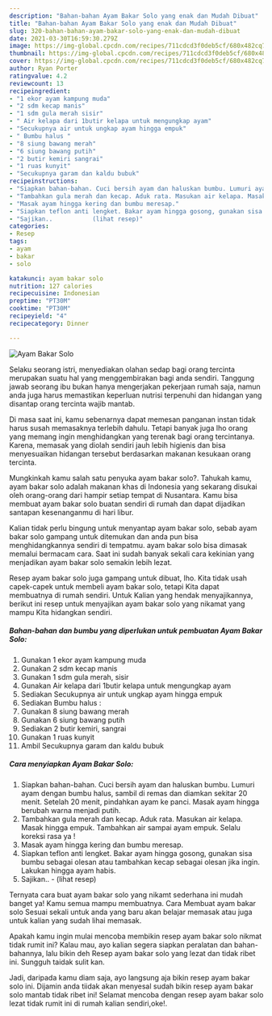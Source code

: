 ```yaml
---
description: "Bahan-bahan Ayam Bakar Solo yang enak dan Mudah Dibuat"
title: "Bahan-bahan Ayam Bakar Solo yang enak dan Mudah Dibuat"
slug: 320-bahan-bahan-ayam-bakar-solo-yang-enak-dan-mudah-dibuat
date: 2021-03-30T16:59:30.279Z
image: https://img-global.cpcdn.com/recipes/711cdcd3f0deb5cf/680x482cq70/ayam-bakar-solo-foto-resep-utama.jpg
thumbnail: https://img-global.cpcdn.com/recipes/711cdcd3f0deb5cf/680x482cq70/ayam-bakar-solo-foto-resep-utama.jpg
cover: https://img-global.cpcdn.com/recipes/711cdcd3f0deb5cf/680x482cq70/ayam-bakar-solo-foto-resep-utama.jpg
author: Ryan Porter
ratingvalue: 4.2
reviewcount: 13
recipeingredient:
- "1 ekor ayam kampung muda"
- "2 sdm kecap manis"
- "1 sdm gula merah sisir"
- " Air kelapa dari 1butir kelapa untuk mengungkap ayam"
- "Secukupnya air untuk ungkap ayam hingga empuk"
- " Bumbu halus "
- "8 siung bawang merah"
- "6 siung bawang putih"
- "2 butir kemiri sangrai"
- "1 ruas kunyit"
- "Secukupnya garam dan kaldu bubuk"
recipeinstructions:
- "Siapkan bahan-bahan. Cuci bersih ayam dan haluskan bumbu. Lumuri ayam dengan bumbu halus, sambil di remas dan diamkan sekitar 20 menit. Setelah 20 menit, pindahkan ayam ke panci. Masak ayam hingga berubah warna menjadi putih."
- "Tambahkan gula merah dan kecap. Aduk rata. Masukan air kelapa. Masak hingga empuk. Tambahkan air sampai ayam empuk. Selalu koreksi rasa ya !"
- "Masak ayam hingga kering dan bumbu meresap."
- "Siapkan teflon anti lengket. Bakar ayam hingga gosong, gunakan sisa bumbu sebagai olesan atau tambahkan kecap sebagai olesan jika ingin. Lakukan hingga ayam habis."
- "Sajikan..           (lihat resep)"
categories:
- Resep
tags:
- ayam
- bakar
- solo

katakunci: ayam bakar solo 
nutrition: 127 calories
recipecuisine: Indonesian
preptime: "PT30M"
cooktime: "PT30M"
recipeyield: "4"
recipecategory: Dinner

---
```



![Ayam Bakar Solo](https://img-global.cpcdn.com/recipes/711cdcd3f0deb5cf/680x482cq70/ayam-bakar-solo-foto-resep-utama.jpg)

Selaku seorang istri, menyediakan olahan sedap bagi orang tercinta merupakan suatu hal yang menggembirakan bagi anda sendiri. Tanggung jawab seorang ibu bukan hanya mengerjakan pekerjaan rumah saja, namun anda juga harus memastikan keperluan nutrisi terpenuhi dan hidangan yang disantap orang tercinta wajib mantab.

Di masa  saat ini, kamu sebenarnya dapat memesan panganan instan tidak harus susah memasaknya terlebih dahulu. Tetapi banyak juga lho orang yang memang ingin menghidangkan yang terenak bagi orang tercintanya. Karena, memasak yang diolah sendiri jauh lebih higienis dan bisa menyesuaikan hidangan tersebut berdasarkan makanan kesukaan orang tercinta. 



Mungkinkah kamu salah satu penyuka ayam bakar solo?. Tahukah kamu, ayam bakar solo adalah makanan khas di Indonesia yang sekarang disukai oleh orang-orang dari hampir setiap tempat di Nusantara. Kamu bisa membuat ayam bakar solo buatan sendiri di rumah dan dapat dijadikan santapan kesenanganmu di hari libur.

Kalian tidak perlu bingung untuk menyantap ayam bakar solo, sebab ayam bakar solo gampang untuk ditemukan dan anda pun bisa menghidangkannya sendiri di tempatmu. ayam bakar solo bisa dimasak memalui bermacam cara. Saat ini sudah banyak sekali cara kekinian yang menjadikan ayam bakar solo semakin lebih lezat.

Resep ayam bakar solo juga gampang untuk dibuat, lho. Kita tidak usah capek-capek untuk membeli ayam bakar solo, tetapi Kita dapat membuatnya di rumah sendiri. Untuk Kalian yang hendak menyajikannya, berikut ini resep untuk menyajikan ayam bakar solo yang nikamat yang mampu Kita hidangkan sendiri.

<!--inarticleads1-->

##### Bahan-bahan dan bumbu yang diperlukan untuk pembuatan Ayam Bakar Solo:

1. Gunakan 1 ekor ayam kampung muda
1. Gunakan 2 sdm kecap manis
1. Gunakan 1 sdm gula merah, sisir
1. Gunakan  Air kelapa dari 1butir kelapa untuk mengungkap ayam
1. Sediakan Secukupnya air untuk ungkap ayam hingga empuk
1. Sediakan  Bumbu halus :
1. Gunakan 8 siung bawang merah
1. Gunakan 6 siung bawang putih
1. Sediakan 2 butir kemiri, sangrai
1. Gunakan 1 ruas kunyit
1. Ambil Secukupnya garam dan kaldu bubuk




<!--inarticleads2-->

##### Cara menyiapkan Ayam Bakar Solo:

1. Siapkan bahan-bahan. Cuci bersih ayam dan haluskan bumbu. Lumuri ayam dengan bumbu halus, sambil di remas dan diamkan sekitar 20 menit. Setelah 20 menit, pindahkan ayam ke panci. Masak ayam hingga berubah warna menjadi putih.
1. Tambahkan gula merah dan kecap. Aduk rata. Masukan air kelapa. Masak hingga empuk. Tambahkan air sampai ayam empuk. Selalu koreksi rasa ya !
1. Masak ayam hingga kering dan bumbu meresap.
1. Siapkan teflon anti lengket. Bakar ayam hingga gosong, gunakan sisa bumbu sebagai olesan atau tambahkan kecap sebagai olesan jika ingin. Lakukan hingga ayam habis.
1. Sajikan.. -           (lihat resep)




Ternyata cara buat ayam bakar solo yang nikamt sederhana ini mudah banget ya! Kamu semua mampu membuatnya. Cara Membuat ayam bakar solo Sesuai sekali untuk anda yang baru akan belajar memasak atau juga untuk kalian yang sudah lihai memasak.

Apakah kamu ingin mulai mencoba membikin resep ayam bakar solo nikmat tidak rumit ini? Kalau mau, ayo kalian segera siapkan peralatan dan bahan-bahannya, lalu bikin deh Resep ayam bakar solo yang lezat dan tidak ribet ini. Sungguh taidak sulit kan. 

Jadi, daripada kamu diam saja, ayo langsung aja bikin resep ayam bakar solo ini. Dijamin anda tiidak akan menyesal sudah bikin resep ayam bakar solo mantab tidak ribet ini! Selamat mencoba dengan resep ayam bakar solo lezat tidak rumit ini di rumah kalian sendiri,oke!.

